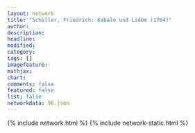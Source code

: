```yaml
---
layout: network
title: "Schiller, Friedrich: Kabale und Liebe (1784)"
author:
description:
headline:
modified:
category:
tags: []
imagefeature: 
mathjax: 
chart: 
comments: false
featured: false
list: false
networkdata: 96.json
---
```

{% include network.html %}
{% include network-static.html %}
